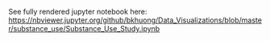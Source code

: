 See fully rendered jupyter notebook here: 
https://nbviewer.jupyter.org/github/bkhuong/Data_Visualizations/blob/master/substance_use/Substance_Use_Study.ipynb
